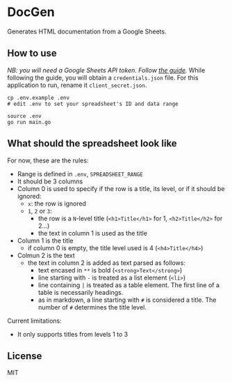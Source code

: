 # DocGen

Generates HTML documentation from a Google Sheets.

## How to use

_NB: you will need a Google Sheets API token. Follow [the guide](https://developers.google.com/sheets/api/quickstart/go)._
While following the guide, you will obtain a `credentials.json` file. For this application to run, rename it `client_secret.json`.

```
cp .env.example .env
# edit .env to set your spreadsheet's ID and data range

source .env
go run main.go
```

## What should the spreadsheet look like

For now, these are the rules:

- Range is defined in `.env`, `SPREADSHEET_RANGE`
- It should be 3 columns
- Column 0 is used to specify if the row is a title, its level, or if it should be ignored:
  - `x`: the row is ignored
  - `1`, `2` or `3`: 
    - the row is a `N`-level title (`<h1>Title</h1>` for 1, `<h2>Title</h2>` for 2...)
    - the text in column 1 is used as the title
- Column 1 is the title
    - if column 0 is empty, the title level used is 4 (`<h4>Title</h4>`)
- Colmun 2 is the text
    - the text in column 2 is added as text parsed as follows:
		- text encased in `**` is bold (`<strong>Text</strong>`)
		- line starting with `-` is treated as a list element (`<li>`)
		- line containing ` | ` is treated as a table element. The first line of a table is necessarily headings.
		- as in markdown, a line starting with `#` is considered a title. The number of `#` determines the title level.

Current limitations:

- It only supports titles from levels 1 to 3

## License

MIT
